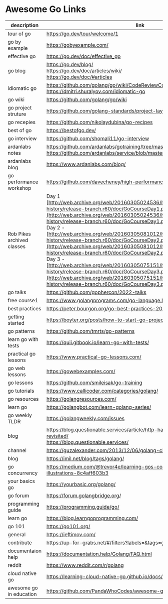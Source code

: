 # Awesome Go Links

|description|link|
|--|--|
|tour of go|https://go.dev/tour/welcome/1|
|go by example|https://gobyexample.com/|
|effective go|https://go.dev/doc/effective_go|
|go blog|https://go.dev/blog/<br>https://go.dev/doc/articles/wiki/<br>https://go.dev/doc/#articles|
|idiomatic go|https://github.com/golang/go/wiki/CodeReviewComments<br>https://dmitri.shuralyov.com/idiomatic-go|
|go wiki|https://github.com/golang/go/wiki|
|go project struture|https://github.com/golang-standards/project-layout|
|go recepies|https://github.com/nikolaydubina/go-recipes|
|best of go| https://bestofgo.dev/|
|go interview|https://github.com/shomali11/go-interview|
|ardanlabs notes|https://github.com/ardanlabs/gotraining/tree/master<br>https://github.com/ardanlabs/service/blob/master/README.md|
|ardanlabs blog|https://www.ardanlabs.com/blog/|
|go performance workshop|https://github.com/davecheney/high-performance-go-workshop|
|Rob Pikes archived classes |Day 1 [http://web.archive.org/web/20160305024536/http://go.googlecode.com/hg-history/release-branch.r60/doc/GoCourseDay1.pdf](http://web.archive.org/web/20160305024536/http://go.googlecode.com/hg-history/release-branch.r60/doc/GoCourseDay1.pdf)<br>Day 2 - [http://web.archive.org/web/20160305081012/http://go.googlecode.com/hg-history/release-branch.r60/doc/GoCourseDay2.pdf](http://web.archive.org/web/20160305081012/http://go.googlecode.com/hg-history/release-branch.r60/doc/GoCourseDay2.pdf)<br>Day 3 -[http://web.archive.org/web/20160305075151/http://go.googlecode.com/hg-history/release-branch.r60/doc/GoCourseDay3.pdf](http://web.archive.org/web/20160305075151/http://go.googlecode.com/hg-history/release-branch.r60/doc/GoCourseDay3.pdf)|
|go talks|https://github.com/gophercon/2022-talks|
|free course1|https://www.golangprograms.com/go-language.html|
|best practices|https://peter.bourgon.org/go-best-practices-2016/|
|getting started|https://boyter.org/posts/how-to-start-go-project-2023/|
|go patterns|https://github.com/tmrts/go-patterns|
|learn go with tests|https://quii.gitbook.io/learn-go-with-tests/|
|practical go lessons|https://www.practical-go-lessons.com/|
|go web lessons|https://gowebexamples.com/|
|go lessons|https://github.com/smileisak/go-training|
|go tutorials|https://www.callicoder.com/categories/golang/|
|go resources|https://golangresources.com/|
|learn go|https://golangbot.com/learn-golang-series/|
|go weekly TLDR|https://golangweekly.com/issues|
|blog|https://blog.questionable.services/article/http-handler-error-handling-revisited/<br>https://blog.questionable.services/|
|channel|https://guzalexander.com/2013/12/06/golang-channels-tutorial.html|
|blog|https://imil.net/blog/tags/golang/|
|go concurrency|https://medium.com/@trevor4e/learning-gos-concurrency-through-illustrations-8c4aff603b3|
|your basics go |https://yourbasic.org/golang/|
|go forum|https://forum.golangbridge.org/|
|programming guide|https://programming.guide/go/|
|learn go|https://blog.learngoprogramming.com/|
|go 101|https://go101.org/|
|general |https://ieftimov.com/|
|contribute|https://up-for-grabs.net/#/filters?labels=&tags=go|
|documentaion help|https://documentation.help/Golang/FAQ.html|
|reddit|https://www.reddit.com/r/golang|
|cloud native go|https://learning-cloud-native-go.github.io/docs/overview/|
|awesome go in education|https://github.com/PandaWhoCodes/awesome-go-in-education|


